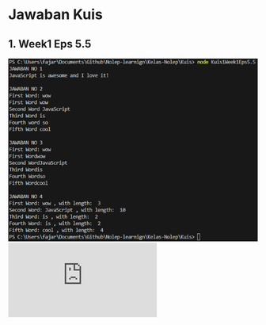 # Jawaban Kuis 

## 1. Week1 Eps 5.5
![](https://github.com/Ujeeg/Kelas-Nolep/blob/9cbdd357c0c289b2717fb5d249c8fb7f02e73bd1/Picture/JawabanKuisWeek1Eps5.5.png)
![Code](https://github.com/Ujeeg/Kelas-Nolep/blob/main/Kuis/Kuis1Week1Eps5.5.js)
